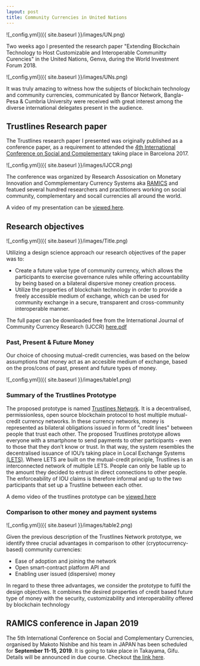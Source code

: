 ```yaml
---
layout: post
title: Community Currencies in United Nations
---
```


![_config.yml]({{ site.baseurl }}/images/UN.png)

Two weeks ago I presented the research paper "Extending Blockchain Technology to Host Customizable and Interoperable Communitty Curencies" in the United Nations, Genva, during the World Investment Forum 2018. 

![_config.yml]({{ site.baseurl }}/images/UNs.png)

It was truly amazing to witness how the subjects of blockchain technology and community currencies, communicated by Bancor Network, Bangla-Pesa & Cumbria University were received with great interest among the diverse international delegates present in the audience.


## Trustlines Research paper

The Trustlines research paper I presented was originally published as a conference paper, as a requirement to attended the [4th International Conference on Social and Complementary](https://ijccr.net/2016/08/27/iv-international-conference-on-social-and-complementary-currencies-10-14-may-2017/) taking place in Barcelona 2017. 


![_config.yml]({{ site.baseurl }}/images/IJCCR.png)


The conference was organized by Research Assosication on Monetary Innovation and Commplementary Currency Systems aka [RAMICS](https://ramics.org/barcelona2017/) and featued several hundred researchers and practitioners working on social community, complementary and socail currencies all around the world. 
 
A video of my presentation can be [viewed here](https://www.youtube.com/results?search_query=trustlines+network).



## Research objectives


![_config.yml]({{ site.baseurl }}/images/Title.png)

Utilizing a design science approach our research objectives of the paper was to:

- Create a future value type of community currency, which allows the participants to exercise governance
rules while offering accountability by being based on a bilateral dispersive money creation process.
- Utilize the properties of blockchain technology in order to provide a freely accessible medium of exchange,
which can be used for community exchange in a secure, transparent and cross-community interoperable
manner.

The full paper can be downloaded free from the International Journal of Community Currency Research (IJCCR) [here.pdf](https://ijccr.files.wordpress.com/2018/09/71-84-ijccr-2018-summer-friis-glaser1.pdf)


### Past, Present & Future Money

Our choice of choosing mutual-credit currencies, was based on the below assumptions that money act as an accesible medium of exchange, based on the pros/cons of past, present and future types of money.

![_config.yml]({{ site.baseurl }}/images/table1.png)


### Summary of the Trustlines Prototype 


The proposed prototype is named [Trustlines Network](trustlines.network). It is a decentralised, permissionless, open source blockchain protocol to host multiple mutual-credit currency networks. In these currency networks, money is represented as bilateral obligations issued in form of "credit lines" between people that trust each other. The proposed Trustlines prototype
allows everyone with a smartphone to send payments to other participants - even to those that they don’t
know or trust. In that way, the system resembles the decentralised issuance of IOU’s taking place in Local Exchange
Systems [(LETS)](https://en.wikipedia.org/wiki/Local_exchange_trading_system). Where LETS are built on the mutual-credit principle, Trustlines is an interconnected network of multiple LETS. People can only be liable up to the amount they decided to entrust in direct connections to other people. The enforceability of IOU claims is therefore informal and up to the two participants that set up a Trustline between each other. 

A demo video of the trustlines prototype can be [viewed here](https://www.youtube.com/watch?v=CgufxZ4Srwk&t=2s) 


### Comparison to other money and payment systems


![_config.yml]({{ site.baseurl }}/images/table2.png)


Given the previous description of the Trustlines Network prototype, we identify three crucial advantages in comparison
to other (cryptocurrency-based) community currencies: 

- Ease of adoption and joining the network
- Open smart-contract platform API and
- Enabling user issued (dispersive) money 

In regard to these three advantages, we consider the prototype to fulfil the design objectives. It combines the desired properties of credit based future type of money with the security, customizability
and interoperability offered by blockchain technology


## RAMICS conference in Japan 2019

The 5th International Conference on Social and Complementary Currencies, organised by Makoto Nishibe and his team in JAPAN has been scheduled for **September 11-15, 2019**. It is going to take place in Takayama, Gifu. Details will be announced in due course. Checkout [the link here]([The (https://ramics.org/2018/01/05/japan-2019-our-next-conference/)). 





